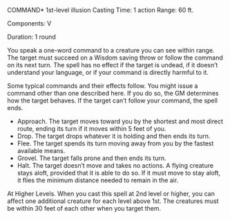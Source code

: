 COMMAND*
1st-­level illusion
Casting Time: 1 action
Range: 60 ft.

Components: V

Duration: 1 round

You speak a one-­word command to a creature you can see within range. The target must succeed on a Wisdom saving throw or follow the command on its next turn. The spell has no effect if the target is undead, if it doesn’t understand your language, or if your command is directly harmful to it.

Some typical commands and their effects follow. You might issue a command other than one described here. If you do so, the GM determines how the target behaves. If the target can’t follow your command, the spell ends.

- Approach. The target moves toward you by the shortest and most direct route, ending its turn if it moves within 5 feet of you.
- Drop. The target drops whatever it is holding and then ends its turn.
- Flee. The target spends its turn moving away from you by the fastest available means.
- Grovel. The target falls prone and then ends its turn.
- Halt. The target doesn’t move and takes no actions. A flying creature stays aloft, provided that it is able to do so. If it must move to stay aloft, it flies the minimum distance needed to remain in the air.

At Higher Levels. When you cast this spell at 2nd level or higher, you can affect one additional creature for each level above 1st. The creatures must be within 30 feet of each other when you target them.